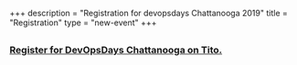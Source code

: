 +++
description = "Registration for devopsdays Chattanooga 2019"
title = "Registration"
type = "new-event"
+++
<h3 style="margin: 30px 0"><a href="https://ti.to/chattanooga-devopsdays/chattanooga-devopsdays-2019" target="_blank">Register for DevOpsDays Chattanooga on Tito.</a></h3>